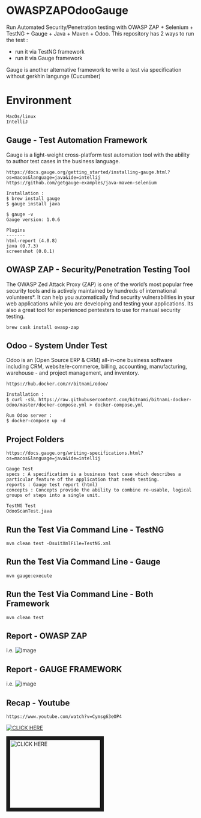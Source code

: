 # OWASPZAPOdooGauge
Run Automated Security/Penetration testing with OWASP ZAP + Selenium + TestNG + Gauge + Java + Maven + Odoo.
This repository has 2 ways to run the test :
- run it via TestNG framework
- run it via Gauge framework

Gauge is another alternative framework to write a test via specification without gerkhin langunge (Cucumber)

# Environment
```
MacOs/linux
IntelliJ
```


## Gauge - Test Automation Framework
Gauge is a light-weight cross-platform test automation tool with the ability to author test cases in the business language.
```
https://docs.gauge.org/getting_started/installing-gauge.html?os=macos&language=java&ide=intellij
https://github.com/getgauge-examples/java-maven-selenium

Installation : 
$ brew install gauge
$ gauge install java

$ gauge -v
Gauge version: 1.0.6

Plugins
-------
html-report (4.0.8)
java (0.7.3)
screenshot (0.0.1)

```

## OWASP ZAP - Security/Penetration Testing Tool
The OWASP Zed Attack Proxy (ZAP) is one of the world’s most popular free security tools and is actively maintained by hundreds of international volunteers*. It can help you automatically find security vulnerabilities in your web applications while you are developing and testing your applications. Its also a great tool for experienced pentesters to use for manual security testing.
```
brew cask install owasp-zap
```

## Odoo - System Under Test
Odoo is an (Open Source ERP & CRM) all-in-one business software including CRM, website/e-commerce, billing, accounting, manufacturing, warehouse - and project management, and inventory.
```
https://hub.docker.com/r/bitnami/odoo/

Installation :
$ curl -sSL https://raw.githubusercontent.com/bitnami/bitnami-docker-odoo/master/docker-compose.yml > docker-compose.yml

Run Odoo server :
$ docker-compose up -d

```

## Project Folders
```
https://docs.gauge.org/writing-specifications.html?os=macos&language=java&ide=intellij

Gauge Test
specs : A specification is a business test case which describes a particular feature of the application that needs testing.
reports : Gauge test report (html)
concepts : Concepts provide the ability to combine re-usable, logical groups of steps into a single unit.

TestNG Test
OdooScanTest.java

```

## Run the Test Via Command Line - TestNG
```
mvn clean test -DsuitXmlFile=TestNG.xml
```

## Run the Test Via Command Line - Gauge
```
mvn gauge:execute
```

## Run the Test Via Command Line - Both Framework
```
mvn clean test
```

## Report - OWASP ZAP
i.e.
![image](https://user-images.githubusercontent.com/26521948/68544654-6341f700-0400-11ea-9624-08bd58c335d5.png)

## Report - GAUGE FRAMEWORK 
i.e.
![image](https://user-images.githubusercontent.com/26521948/68544671-9a180d00-0400-11ea-8ebf-4c5b91516ebb.png)

## Recap - Youtube
```
https://www.youtube.com/watch?v=Cymsg63eOP4
```
[![CLICK HERE](![image](https://user-images.githubusercontent.com/26521948/68544724-3a6e3180-0401-11ea-9f03-49161ccefb7c.png)
)](https://www.youtube.com/watch?v=Cymsg63eOP4)

<a href="https://www.youtube.com/watch?v=Cymsg63eOP4" target="_blank"><img src="https://user-images.githubusercontent.com/26521948/68544724-3a6e3180-0401-11ea-9f03-49161ccefb7c.png" 
alt="CLICK HERE" width="240" height="180" border="10" /></a>


